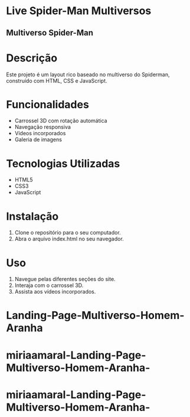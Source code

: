 # Live Spider-Man Multiversos

## Multiverso Spider-Man


# Descrição
Este projeto é um layout rico baseado no multiverso do Spiderman, construído com HTML, CSS e JavaScript.

# Funcionalidades
- Carrossel 3D com rotação automática
- Navegação responsiva
- Vídeos incorporados
- Galeria de imagens

# Tecnologias Utilizadas
- HTML5
- CSS3
- JavaScript

# Instalação
1. Clone o repositório para o seu computador.
2. Abra o arquivo index.html no seu navegador.

# Uso
1. Navegue pelas diferentes seções do site.
2. Interaja com o carrossel 3D.
3. Assista aos vídeos incorporados.
# Landing-Page-Multiverso-Homem-Aranha
# miriaamaral-Landing-Page-Multiverso-Homem-Aranha-
# miriaamaral-Landing-Page-Multiverso-Homem-Aranha-
